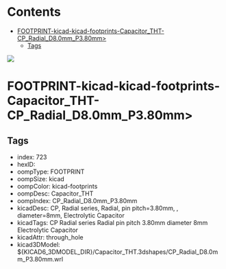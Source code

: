 



Contents
========

* [FOOTPRINT-kicad-kicad-footprints-Capacitor_THT-CP_Radial_D8.0mm_P3.80mm>](#footprint-kicad-kicad-footprints-capacitor_tht-cp_radial_d80mm_p380mm)
	* [Tags](#tags)
  
![][im]
# FOOTPRINT-kicad-kicad-footprints-Capacitor_THT-CP_Radial_D8.0mm_P3.80mm>

## Tags

- index: 723
- hexID: 
- oompType: FOOTPRINT
- oompSize: kicad
- oompColor: kicad-footprints
- oompDesc: Capacitor_THT
- oompIndex: CP_Radial_D8.0mm_P3.80mm
- kicadDesc: CP, Radial series, Radial, pin pitch=3.80mm, , diameter=8mm, Electrolytic Capacitor
- kicadTags: CP Radial series Radial pin pitch 3.80mm  diameter 8mm Electrolytic Capacitor
- kicadAttr: through_hole
- kicad3DModel: ${KICAD6_3DMODEL_DIR}/Capacitor_THT.3dshapes/CP_Radial_D8.0mm_P3.80mm.wrl



[im]: image.png
